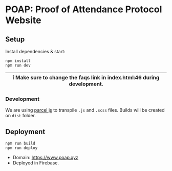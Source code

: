 # POAP: Proof of Attendance Protocol Website

## Setup

Install dependencies & start:

    npm install
    npm run dev

| :grey_exclamation: Make sure to change the faqs link in index.html:46 during development.   |
|-----------------------------------------|

### Development
We are using [parcel js](https://parceljs.org) to transpile `.js` and `.scss` files.
Builds will be created on `dist` folder.

## Deployment

    npm run build
    npm run deploy

- Domain: https://www.poap.xyz
- Deployed in Firebase.
